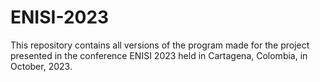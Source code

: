 # ENISI-2023
This repository contains all versions of the program made for the project presented in the conference ENISI 2023 held in Cartagena, Colombia, in October, 2023.
